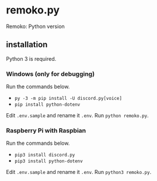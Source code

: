 # remoko.py
Remoko: Python version

## installation

Python 3 is required.

### Windows (only for debugging)

Run the commands below.
- `py -3 -m pip install -U discord.py[voice]`
- `pip install python-dotenv`

Edit `.env.sample` and rename it `.env`.
Run `python remoko.py`.

### Raspberry Pi with Raspbian

Run the commands below.
- `pip3 install discord.py`
- `pip3 install python-dotenv`

Edit `.env.sample` and rename it `.env`.
Run `python3 remoko.py`.
